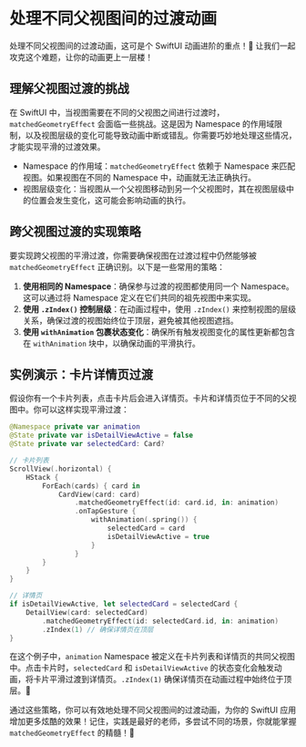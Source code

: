 ﻿# 处理不同父视图间的过渡动画

处理不同父视图间的过渡动画，这可是个 SwiftUI 动画进阶的重点！🚀 让我们一起攻克这个难题，让你的动画更上一层楼！

## 理解父视图过渡的挑战

在 SwiftUI 中，当视图需要在不同的父视图之间进行过渡时，`matchedGeometryEffect` 会面临一些挑战。这是因为 Namespace 的作用域限制，以及视图层级的变化可能导致动画中断或错乱。你需要巧妙地处理这些情况，才能实现平滑的过渡效果。

*   Namespace 的作用域：`matchedGeometryEffect` 依赖于 Namespace 来匹配视图。如果视图在不同的 Namespace 中，动画就无法正确执行。
*   视图层级变化：当视图从一个父视图移动到另一个父视图时，其在视图层级中的位置会发生变化，这可能会影响动画的执行。

## 跨父视图过渡的实现策略

要实现跨父视图的平滑过渡，你需要确保视图在过渡过程中仍然能够被 `matchedGeometryEffect` 正确识别。以下是一些常用的策略：

1.  **使用相同的 Namespace**：确保参与过渡的视图都使用同一个 Namespace。这可以通过将 Namespace 定义在它们共同的祖先视图中来实现。
2.  **使用 `.zIndex()` 控制层级**：在动画过程中，使用 `.zIndex()` 来控制视图的层级关系，确保过渡的视图始终位于顶层，避免被其他视图遮挡。
3.  **使用 `withAnimation` 包裹状态变化**：确保所有触发视图变化的属性更新都包含在 `withAnimation` 块中，以确保动画的平滑执行。

## 实例演示：卡片详情页过渡

假设你有一个卡片列表，点击卡片后会进入详情页。卡片和详情页位于不同的父视图中。你可以这样实现平滑过渡：

```swift
@Namespace private var animation
@State private var isDetailViewActive = false
@State private var selectedCard: Card?

// 卡片列表
ScrollView(.horizontal) {
    HStack {
        ForEach(cards) { card in
            CardView(card: card)
                .matchedGeometryEffect(id: card.id, in: animation)
                .onTapGesture {
                    withAnimation(.spring()) {
                        selectedCard = card
                        isDetailViewActive = true
                    }
                }
        }
    }
}

// 详情页
if isDetailViewActive, let selectedCard = selectedCard {
    DetailView(card: selectedCard)
        .matchedGeometryEffect(id: selectedCard.id, in: animation)
        .zIndex(1) // 确保详情页在顶层
}
```

在这个例子中，`animation` Namespace 被定义在卡片列表和详情页的共同父视图中。点击卡片时，`selectedCard` 和 `isDetailViewActive` 的状态变化会触发动画，将卡片平滑过渡到详情页。`.zIndex(1)` 确保详情页在动画过程中始终位于顶层。🎉

通过这些策略，你可以有效地处理不同父视图间的过渡动画，为你的 SwiftUI 应用增加更多炫酷的效果！记住，实践是最好的老师，多尝试不同的场景，你就能掌握 `matchedGeometryEffect` 的精髓！💪
